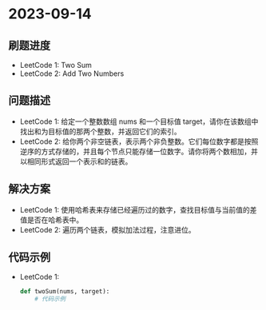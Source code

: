 # 2023-09-14

## 刷题进度
- LeetCode 1: Two Sum
- LeetCode 2: Add Two Numbers

## 问题描述
- LeetCode 1: 给定一个整数数组 nums 和一个目标值 target，请你在该数组中找出和为目标值的那两个整数，并返回它们的索引。
- LeetCode 2: 给你两个非空链表，表示两个非负整数。它们每位数字都是按照逆序的方式存储的，并且每个节点只能存储一位数字。请你将两个数相加，并以相同形式返回一个表示和的链表。

## 解决方案
- LeetCode 1: 使用哈希表来存储已经遍历过的数字，查找目标值与当前值的差值是否在哈希表中。
- LeetCode 2: 遍历两个链表，模拟加法过程，注意进位。

## 代码示例
- LeetCode 1: 
  ```python
  def twoSum(nums, target):
      # 代码示例
